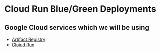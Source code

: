 # Cloud Run Blue/Green Deployments

## Google Cloud services which we will be using

- [Artifact Registry](https://cloud.google.com/artifact-registry)
- [Cloiud Run](https://cloud.google.com/run)
